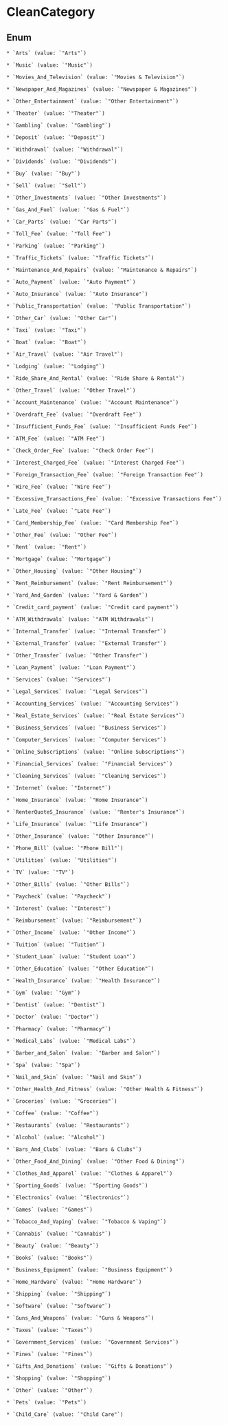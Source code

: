 
# CleanCategory

## Enum


    * `Arts` (value: `"Arts"`)

    * `Music` (value: `"Music"`)

    * `Movies_And_Television` (value: `"Movies & Television"`)

    * `Newspaper_And_Magazines` (value: `"Newspaper & Magazines"`)

    * `Other_Entertainment` (value: `"Other Entertainment"`)

    * `Theater` (value: `"Theater"`)

    * `Gambling` (value: `"Gambling"`)

    * `Deposit` (value: `"Deposit"`)

    * `Withdrawal` (value: `"Withdrawal"`)

    * `Dividends` (value: `"Dividends"`)

    * `Buy` (value: `"Buy"`)

    * `Sell` (value: `"Sell"`)

    * `Other_Investments` (value: `"Other Investments"`)

    * `Gas_And_Fuel` (value: `"Gas & Fuel"`)

    * `Car_Parts` (value: `"Car Parts"`)

    * `Toll_Fee` (value: `"Toll Fee"`)

    * `Parking` (value: `"Parking"`)

    * `Traffic_Tickets` (value: `"Traffic Tickets"`)

    * `Maintenance_And_Repairs` (value: `"Maintenance & Repairs"`)

    * `Auto_Payment` (value: `"Auto Payment"`)

    * `Auto_Insurance` (value: `"Auto Insurance"`)

    * `Public_Transportation` (value: `"Public Transportation"`)

    * `Other_Car` (value: `"Other Car"`)

    * `Taxi` (value: `"Taxi"`)

    * `Boat` (value: `"Boat"`)

    * `Air_Travel` (value: `"Air Travel"`)

    * `Lodging` (value: `"Lodging"`)

    * `Ride_Share_And_Rental` (value: `"Ride Share & Rental"`)

    * `Other_Travel` (value: `"Other Travel"`)

    * `Account_Maintenance` (value: `"Account Maintenance"`)

    * `Overdraft_Fee` (value: `"Overdraft Fee"`)

    * `Insufficient_Funds_Fee` (value: `"Insufficient Funds Fee"`)

    * `ATM_Fee` (value: `"ATM Fee"`)

    * `Check_Order_Fee` (value: `"Check Order Fee"`)

    * `Interest_Charged_Fee` (value: `"Interest Charged Fee"`)

    * `Foreign_Transaction_Fee` (value: `"Foreign Transaction Fee"`)

    * `Wire_Fee` (value: `"Wire Fee"`)

    * `Excessive_Transactions_Fee` (value: `"Excessive Transactions Fee"`)

    * `Late_Fee` (value: `"Late Fee"`)

    * `Card_Membership_Fee` (value: `"Card Membership Fee"`)

    * `Other_Fee` (value: `"Other Fee"`)

    * `Rent` (value: `"Rent"`)

    * `Mortgage` (value: `"Mortgage"`)

    * `Other_Housing` (value: `"Other Housing"`)

    * `Rent_Reimbursement` (value: `"Rent Reimbursement"`)

    * `Yard_And_Garden` (value: `"Yard & Garden"`)

    * `Credit_card_payment` (value: `"Credit card payment"`)

    * `ATM_Withdrawals` (value: `"ATM Withdrawals"`)

    * `Internal_Transfer` (value: `"Internal Transfer"`)

    * `External_Transfer` (value: `"External Transfer"`)

    * `Other_Transfer` (value: `"Other Transfer"`)

    * `Loan_Payment` (value: `"Loan Payment"`)

    * `Services` (value: `"Services"`)

    * `Legal_Services` (value: `"Legal Services"`)

    * `Accounting_Services` (value: `"Accounting Services"`)

    * `Real_Estate_Services` (value: `"Real Estate Services"`)

    * `Business_Services` (value: `"Business Services"`)

    * `Computer_Services` (value: `"Computer Services"`)

    * `Online_Subscriptions` (value: `"Online Subscriptions"`)

    * `Financial_Services` (value: `"Financial Services"`)

    * `Cleaning_Services` (value: `"Cleaning Services"`)

    * `Internet` (value: `"Internet"`)

    * `Home_Insurance` (value: `"Home Insurance"`)

    * `RenterQuoteS_Insurance` (value: `"Renter's Insurance"`)

    * `Life_Insurance` (value: `"Life Insurance"`)

    * `Other_Insurance` (value: `"Other Insurance"`)

    * `Phone_Bill` (value: `"Phone Bill"`)

    * `Utilities` (value: `"Utilities"`)

    * `TV` (value: `"TV"`)

    * `Other_Bills` (value: `"Other Bills"`)

    * `Paycheck` (value: `"Paycheck"`)

    * `Interest` (value: `"Interest"`)

    * `Reimbursement` (value: `"Reimbursement"`)

    * `Other_Income` (value: `"Other Income"`)

    * `Tuition` (value: `"Tuition"`)

    * `Student_Loan` (value: `"Student Loan"`)

    * `Other_Education` (value: `"Other Education"`)

    * `Health_Insurance` (value: `"Health Insurance"`)

    * `Gym` (value: `"Gym"`)

    * `Dentist` (value: `"Dentist"`)

    * `Doctor` (value: `"Doctor"`)

    * `Pharmacy` (value: `"Pharmacy"`)

    * `Medical_Labs` (value: `"Medical Labs"`)

    * `Barber_and_Salon` (value: `"Barber and Salon"`)

    * `Spa` (value: `"Spa"`)

    * `Nail_and_Skin` (value: `"Nail and Skin"`)

    * `Other_Health_And_Fitness` (value: `"Other Health & Fitness"`)

    * `Groceries` (value: `"Groceries"`)

    * `Coffee` (value: `"Coffee"`)

    * `Restaurants` (value: `"Restaurants"`)

    * `Alcohol` (value: `"Alcohol"`)

    * `Bars_And_Clubs` (value: `"Bars & Clubs"`)

    * `Other_Food_And_Dining` (value: `"Other Food & Dining"`)

    * `Clothes_And_Apparel` (value: `"Clothes & Apparel"`)

    * `Sporting_Goods` (value: `"Sporting Goods"`)

    * `Electronics` (value: `"Electronics"`)

    * `Games` (value: `"Games"`)

    * `Tobacco_And_Vaping` (value: `"Tobacco & Vaping"`)

    * `Cannabis` (value: `"Cannabis"`)

    * `Beauty` (value: `"Beauty"`)

    * `Books` (value: `"Books"`)

    * `Business_Equipment` (value: `"Business Equipment"`)

    * `Home_Hardware` (value: `"Home Hardware"`)

    * `Shipping` (value: `"Shipping"`)

    * `Software` (value: `"Software"`)

    * `Guns_And_Weapons` (value: `"Guns & Weapons"`)

    * `Taxes` (value: `"Taxes"`)

    * `Government_Services` (value: `"Government Services"`)

    * `Fines` (value: `"Fines"`)

    * `Gifts_And_Donations` (value: `"Gifts & Donations"`)

    * `Shopping` (value: `"Shopping"`)

    * `Other` (value: `"Other"`)

    * `Pets` (value: `"Pets"`)

    * `Child_Care` (value: `"Child Care"`)



